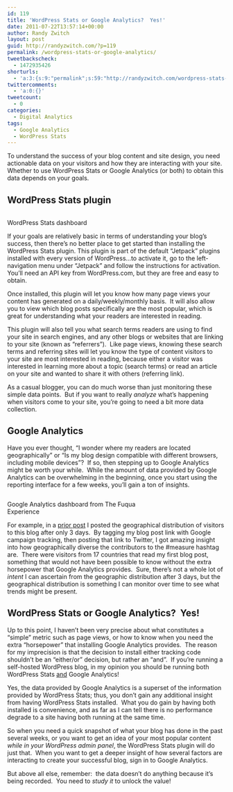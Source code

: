 ```yaml
---
id: 119
title: 'WordPress Stats or Google Analytics?  Yes!'
date: 2011-07-22T13:57:14+00:00
author: Randy Zwitch
layout: post
guid: http://randyzwitch.com/?p=119
permalink: /wordpress-stats-or-google-analytics/
tweetbackscheck:
  - 1472935426
shorturls:
  - 'a:3:{s:9:"permalink";s:59:"http://randyzwitch.com/wordpress-stats-or-google-analytics/";s:7:"tinyurl";s:26:"http://tinyurl.com/6u62uuq";s:4:"isgd";s:19:"http://is.gd/wizsCc";}'
twittercomments:
  - 'a:0:{}'
tweetcount:
  - 0
categories:
  - Digital Analytics
tags:
  - Google Analytics
  - WordPress Stats
---
```

To understand the success of your blog content and site design, you need actionable data on your visitors and how they are interacting with your site.  Whether to use WordPress Stats or Google Analytics (or both) to obtain this data depends on your goals.

## WordPress Stats plugin

<div id="attachment_262" style="width: 331px" class="wp-caption alignright">
  <img class="size-full wp-image-262" title="wordpress-stats-dashboard" src="http://i1.wp.com/randyzwitch.com/wp-content/uploads/2011/07/wordpress-stats-dashboard.png?fit=321%2C297" alt="" srcset="http://i1.wp.com/randyzwitch.com/wp-content/uploads/2011/07/wordpress-stats-dashboard.png?w=321 321w, http://i1.wp.com/randyzwitch.com/wp-content/uploads/2011/07/wordpress-stats-dashboard.png?resize=300%2C277 300w" sizes="(max-width: 321px) 100vw, 321px" data-recalc-dims="1" />
  
  <p class="wp-caption-text">
    WordPress Stats dashboard
  </p>
</div>

If your goals are relatively basic in terms of understanding your blog&#8217;s success, then there&#8217;s no better place to get started than installing the WordPress Stats plugin. This plugin is part of the default &#8220;Jetpack&#8221; plugins installed with every version of WordPress&#8230;to activate it, go to the left-navigation menu under &#8220;Jetpack&#8221; and follow the instructions for activation.  You&#8217;ll need an API key from WordPress.com, but they are free and easy to obtain.

Once installed, this plugin will let you know how many page views your content has generated on a daily/weekly/monthly basis.  It will also allow you to view which blog posts specifically are the most popular, which is great for understanding what your readers are interested in reading.

<!--more-->


  

  
This plugin will also tell you what search terms readers are using to find your site in search engines, and any other blogs or websites that are linking to your site (known as &#8220;referrers&#8221;).  Like page views, knowing these search terms and referring sites will let you know the type of content visitors to your site are most interested in reading, because either a visitor was interested in learning more about a topic (search terms) or read an article on your site and wanted to share it with others (referring link).

As a casual blogger, you can do much worse than just monitoring these simple data points.  But if you want to really _analyze_ what&#8217;s happening when visitors come to your site, you&#8217;re going to need a bit more data collection.

## Google Analytics

Have you ever thought, &#8220;I wonder where my readers are located geographically&#8221; or &#8220;Is my blog design compatible with different browsers, including mobile devices&#8221;?  If so, then stepping up to Google Analytics might be worth your while.  While the amount of data provided by Google Analytics can be overwhelming in the beginning, once you start using the reporting interface for a few weeks, you&#8217;ll gain a ton of insights.

<div id="attachment_282" style="width: 366px" class="wp-caption alignleft">
  <img class="size-full wp-image-282 " title="google-analytics-dashboard" src="http://i1.wp.com/randyzwitch.com/wp-content/uploads/2011/07/google-analytics-dashboard.png?fit=356%2C175" alt="" srcset="http://i1.wp.com/randyzwitch.com/wp-content/uploads/2011/07/google-analytics-dashboard.png?w=356 356w, http://i1.wp.com/randyzwitch.com/wp-content/uploads/2011/07/google-analytics-dashboard.png?resize=300%2C147 300w" sizes="(max-width: 356px) 100vw, 356px" data-recalc-dims="1" />
  
  <p class="wp-caption-text">
    Google Analytics dashboard from The Fuqua Experience
  </p>
</div>

For example, in a <a title="Google Analytics geography report" href="http://randyzwitch.com/2011/07/measure-hashtag-twitter/" target="_blank">prior post</a> I posted the geographical distribution of visitors to this blog after only 3 days.  By tagging my blog post link with Google campaign tracking, then posting that link to Twitter, I got amazing insight into how geographically diverse the contributors to the #measure hashtag are.  There were visitors from 17 countries that read my first blog post, something that would not have been possible to know without the extra horsepower that Google Analytics provides.  Sure, there&#8217;s not a whole lot of _intent_ I can ascertain from the geographic distribution after 3 days, but the geographical distribution is something I can monitor over time to see what trends might be present.

## WordPress Stats or Google Analytics?  Yes!

Up to this point, I haven&#8217;t been very precise about what constitutes a &#8220;simple&#8221; metric such as page views, or how to know when you need the extra &#8220;horsepower&#8221; that installing Google Analytics provides.  The reason for my imprecision is that the decision to install either tracking code shouldn&#8217;t be an &#8220;either/or&#8221; decision, but rather an &#8220;and&#8221;.  If you&#8217;re running a self-hosted WordPress blog, in my opinion you should be running both WordPress Stats <span style="text-decoration: underline;">and</span> Google Analytics!

Yes, the data provided by Google Analytics is a superset of the information provided by WordPress Stats; thus, you don&#8217;t gain any additional insight from having WordPress Stats installed.  What you do gain by having both installed is convenience, and as far as I can tell there is no performance degrade to a site having both running at the same time.

So when you need a quick snapshot of what your blog has done in the past several weeks, or you want to get an idea of your most popular content _while in your WordPress admin panel_, the WordPress Stats plugin will do just that.  When you want to get a deeper insight of how several factors are interacting to create your successful blog, sign in to Google Analytics.

But above all else, remember:  the data doesn&#8217;t do anything because it&#8217;s being recorded.  You need to _study it_ to unlock the value!

&nbsp;